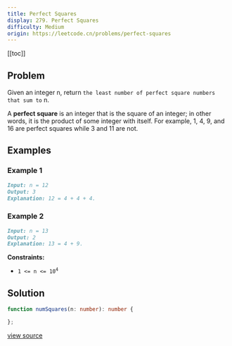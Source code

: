 ```yaml
---
title: Perfect Squares
display: 279. Perfect Squares
difficulty: Medium
origin: https://leetcode.cn/problems/perfect-squares
---
```


[[toc]]

## Problem

Given an integer n, return `the least number of perfect square numbers that sum to` n.

A **perfect square** is an integer that is the square of an integer; in other words, it is the product of some integer with itself. For example, 1, 4, 9, and 16 are perfect squares while 3 and 11 are not.

## Examples

### Example 1

```md
Input: n = 12
Output: 3
Explanation: 12 = 4 + 4 + 4.
```

### Example 2

```md
Input: n = 13
Output: 2
Explanation: 13 = 4 + 9.
```

**Constraints:**

- <code>1 &lt;= n &lt;= 10<sup>4</sup></code>

## Solution

```ts
function numSquares(n: number): number {

};
```

[view source](https://leetcode.cn/problems/perfect-squares)
